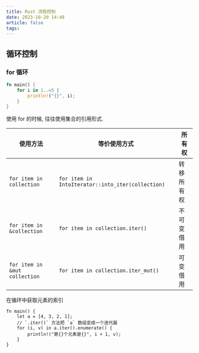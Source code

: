 ```yaml
---
title: Rust 流程控制
date: 2023-10-20 14:48
article: false
tags: 
---
```


## 循环控制
### for 循环
```rust
fn main() {
    for i in 1..=5 {
        println!("{}", i);
    }
}
```
使用 for 的时候, 往往使用集合的引用形式.

| 使用方法                      | 等价使用方式                                      | 所有权     |
| ----------------------------- | ------------------------------------------------- | ---------- |
| `for item in collection`      | `for item in IntoIterator::into_iter(collection)` | 转移所有权 |
| `for item in &collection`     | `for item in collection.iter()`                   | 不可变借用 |
| `for item in &mut collection` | `for item in collection.iter_mut()`               | 可变借用   |

在循环中获取元素的索引
```
fn main() {
    let a = [4, 3, 2, 1];
    // `.iter()` 方法把 `a` 数组变成一个迭代器
    for (i, v) in a.iter().enumerate() {
        println!("第{}个元素是{}", i + 1, v);
    }
}
```
